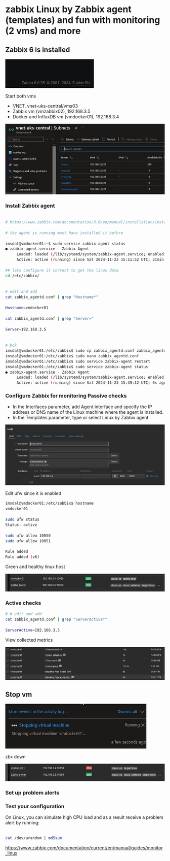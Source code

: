 # zabbix Linux by Zabbix agent (templates) and fun with monitoring (2 vms) and more


## Zabbix 6 is installed


![Zabbix](https://github.com/spawnmarvel/linux-and-azure/blob/main/azure-extra-linux-vm/zabbix_monitoring_vms/images/zabbix6.jpg)

Start both vms

* VNET, vnet-uks-central/vms03
* Zabbix vm (vmzabbix02), 192.168.3.5
* Docker and InfluxDB vm (vmdocker01), 192.168.3.4


![Vnet](https://github.com/spawnmarvel/linux-and-azure/blob/main/azure-extra-linux-vm/zabbix_monitoring_vms/images/vnet.jpg)


### Install Zabbix agent

```bash

# https://www.zabbix.com/documentation/3.0/en/manual/installation/install_from_packages/agent_installation

# the agent is running must have installed it before

imsdal@vmdocker01:~$ sudo service zabbix-agent status
● zabbix-agent.service - Zabbix Agent
     Loaded: loaded (/lib/systemd/system/zabbix-agent.service; enabled; vendor preset: enabled)
     Active: active (running) since Sat 2024-11-23 15:11:52 UTC; 21min ago

## lets configure it correct to get the linux data
cd /etc/zabbix/


# edit and add
cat zabbix_agentd.conf | grep "Hostname*"

Hostname=vmdocker01

cat zabbix_agentd.conf | grep "Server="

Server=192.168.3.5


# bck
imsdal@vmdocker01:/etc/zabbix$ sudo cp zabbix_agentd.conf zabbix_agentd.conf_bck
imsdal@vmdocker01:/etc/zabbix$ sudo nano zabbix_agentd.conf
imsdal@vmdocker01:/etc/zabbix$ sudo service zabbix-agent restart
imsdal@vmdocker01:/etc/zabbix$ sudo service zabbix-agent status
● zabbix-agent.service - Zabbix Agent
     Loaded: loaded (/lib/systemd/system/zabbix-agent.service; enabled; vendor preset: enabled)
     Active: active (running) since Sat 2024-11-23 15:39:12 UTC; 6s ago


```
### Configure Zabbix for monitoring Passive checks

* In the Interfaces parameter, add Agent interface and specify the IP address or DNS name of the Linux machine where the agent is installed.
* In the Templates parameter, type or select Linux by Zabbix agent.

![Docker Influxdb host](https://github.com/spawnmarvel/linux-and-azure/blob/main/azure-extra-linux-vm/zabbix_monitoring_vms/images/influxdb_host.jpg)


Edit ufw since it is enabled

```bash
imsdal@vmdocker01:/etc/zabbix$ hostname
vmdocker01

sudo ufw status
Status: active

sudo ufw allow 10050
sudo ufw allow 10051

Rule added
Rule added (v6)

```

Green and healthy linux host

![green host](https://github.com/spawnmarvel/linux-and-azure/blob/main/azure-extra-linux-vm/zabbix_monitoring_vms/images/green_host.jpg)



### Active checks


```bash
# # edit and add
cat zabbix_agentd.conf | grep "ServerActive*"

ServerActive=192.168.3.5

```
View collected metrics

![Collected metrics](https://github.com/spawnmarvel/linux-and-azure/blob/main/azure-extra-linux-vm/zabbix_monitoring_vms/images/collected_metrics.jpg)


## Stop vm

![stop vm](https://github.com/spawnmarvel/linux-and-azure/blob/main/azure-extra-linux-vm/zabbix_monitoring_vms/images/stop_vm.jpg)

zbx down

![zabbix host down](https://github.com/spawnmarvel/linux-and-azure/blob/main/azure-extra-linux-vm/zabbix_monitoring_vms/images/zbx_host_down.jpg)



### Set up problem alerts


### Test your configuration


On Linux, you can simulate high CPU load and as a result receive a problem alert by running:

```bash

cat /dev/urandom | md5sum
```


https://www.zabbix.com/documentation/current/en/manual/guides/monitor_linux









